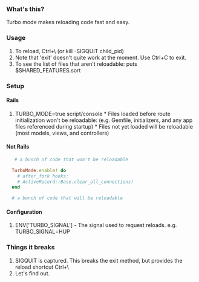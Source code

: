### What's this?

Turbo mode makes reloading code fast and easy.

### Usage

  1. To reload, Ctrl+\ (or kill -SIGQUIT child_pid)
  2. Note that 'exit' doesn't quite work at the moment. Use Ctrl+C to exit.
  3. To see the list of files that aren't reloadable: puts $SHARED_FEATURES.sort

### Setup


#### Rails

  1. TURBO_MODE=true script/console
    * Files loaded before route initialization won't be reloadable: (e.g. Gemfile, initializers, and any app files referenced during startup)
    * Files not yet loaded will be reloadable (most models, views, and controllers)

#### Not Rails

```ruby
   # a bunch of code that won't be reloadable

  TurboMode.enable! do
    # after_fork hooks:
    # ActiveRecord::Base.clear_all_connections!
  end

  # a bunch of code that will be reloadable
```

#### Configuration

  1. ENV['TURBO_SIGNAL'] - The signal used to request reloads. e.g. TURBO_SIGNAL=HUP


### Things it breaks

  1. SIGQUIT is captured. This breaks the exit method, but provides the reload shortcut Ctrl+\
  2. Let's find out.
